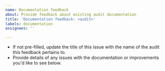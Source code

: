```yaml
---
name: Documentation feedback
about: Provide feedback about existing audit documentation
title: 'Documentation feedback: <audit>'
labels: documentation
assignees: ''

---
```


* If not pre-filled, update the title of this issue with the name of the audit this feedback pertains to.
* Provide details of any issues with the documentation or improvements you'd like to see below.
